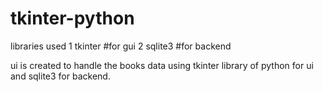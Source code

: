 # tkinter-python
libraries used 
1 tkinter #for gui 
2 sqlite3 #for backend

ui is created to handle the books data using tkinter library of python for ui and sqlite3 for backend.